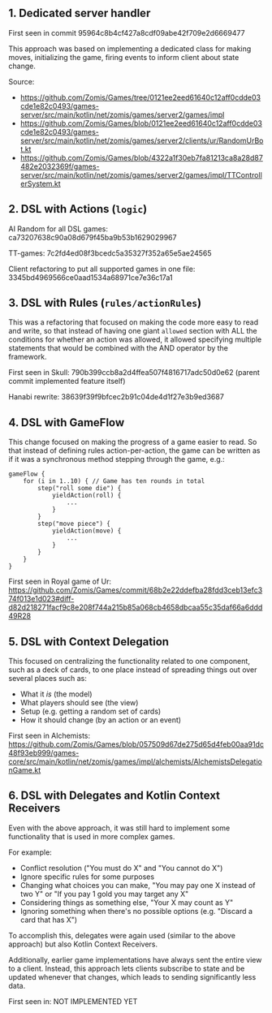 ## 1. Dedicated server handler

First seen in commit 95964c8b4cf427a8cdf09abe42f709e2d6669477

This approach was based on implementing a dedicated class for making moves, initializing the game, firing events to inform client about state change.

Source:
- https://github.com/Zomis/Games/tree/0121ee2eed61640c12aff0cdde03cde1e82c0493/games-server/src/main/kotlin/net/zomis/games/server2/games/impl
- https://github.com/Zomis/Games/blob/0121ee2eed61640c12aff0cdde03cde1e82c0493/games-server/src/main/kotlin/net/zomis/games/server2/clients/ur/RandomUrBot.kt
- https://github.com/Zomis/Games/blob/4322a1f30eb7fa81213ca8a28d87482e2032369f/games-server/src/main/kotlin/net/zomis/games/server2/games/impl/TTControllerSystem.kt

## 2. DSL with Actions (`logic`)

AI Random for all DSL games: ca73207638c90a08d679f45ba9b53b1629029967

TT-games: 7c2fd4ed08f3bcedc5a35327f352a65e5ae24565

Client refactoring to put all supported games in one file: 3345bd4969566ce0aad1534a68971ce7e36c17a1

## 3. DSL with Rules (`rules/actionRules`)

This was a refactoring that focused on making the code more easy to read and write,
so that instead of having one giant `allowed` section with ALL the conditions for whether an action was allowed,
it allowed specifying multiple statements that would be combined with the AND operator by the framework.

First seen in Skull: 790b399ccb8a2d4ffea507f4816717adc50d0e62 (parent commit implemented feature itself)

Hanabi rewrite: 38639f39f9bfcec2b91c04de4d1f27e3b9ed3687

## 4. DSL with GameFlow

This change focused on making the progress of a game easier to read.
So that instead of defining rules action-per-action,
the game can be written as if it was a synchronous method stepping through the game, e.g.:

    gameFlow {
        for (i in 1..10) { // Game has ten rounds in total
            step("roll some die") {
                yieldAction(roll) {
                    ...
                }
            }
            step("move piece") {
                yieldAction(move) {
                    ...
                }
            }
        }
    }

First seen in Royal game of Ur: https://github.com/Zomis/Games/commit/68b2e22ddefba28fdd3ceb13efc374f013e1d023#diff-d82d218271facf9c8e208f744a215b85a068cb4658dbcaa55c35daf66a6ddd49R28

## 5. DSL with Context Delegation

This focused on centralizing the functionality related to one component, such as a deck of cards,
to one place instead of spreading things out over several places such as:

- What it _is_ (the model)
- What players should see (the view)
- Setup (e.g. getting a random set of cards)
- How it should change (by an action or an event)

First seen in Alchemists:
https://github.com/Zomis/Games/blob/057509d67de275d65d4feb00aa91dc48f93eb999/games-core/src/main/kotlin/net/zomis/games/impl/alchemists/AlchemistsDelegationGame.kt

## 6. DSL with Delegates and Kotlin Context Receivers

Even with the above approach, it was still hard to implement some functionality that is used in more complex games.

For example:
- Conflict resolution ("You must do X" and "You cannot do X")
- Ignore specific rules for some purposes
- Changing what choices you can make, "You may pay one X instead of two Y" or "If you pay 1 gold you may target any X"
- Considering things as something else, "Your X may count as Y"
- Ignoring something when there's no possible options (e.g. "Discard a card that has X")

To accomplish this, delegates were again used (similar to the above approach) but also Kotlin Context Receivers.

Additionally, earlier game implementations have always sent the entire view to a client. Instead, this approach lets clients subscribe to state and be updated whenever that changes, which leads to sending significantly less data.

First seen in: NOT IMPLEMENTED YET
